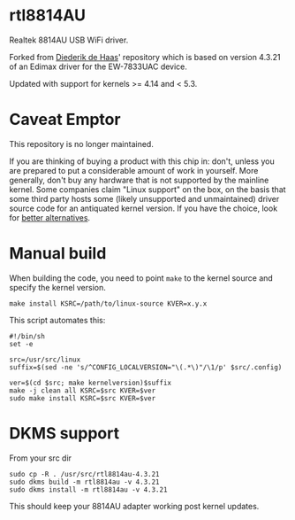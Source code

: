 # rtl8814AU
Realtek 8814AU USB WiFi driver.

Forked from [Diederik de Haas](https://github.com/diederikdehaas/rtl8814AU)'
repository which is based on version 4.3.21 of an Edimax driver for the
EW-7833UAC device.

Updated with support for kernels >= 4.14 and < 5.3.

# Caveat Emptor

This repository is no longer maintained.

If you are thinking of buying a product with this chip in: don't, unless you
are prepared to put a considerable amount of work in yourself. More generally,
don't buy any hardware that is not supported by the mainline kernel. Some
companies claim "Linux support" on the box, on the basis that some third party
hosts some (likely unsupported and unmaintained) driver source code for an
antiquated kernel version. If you have the choice, look for
[better alternatives](https://wireless.wiki.kernel.org/en/users/drivers).

# Manual build

When building the code, you need to point `make` to the kernel source and
specify the kernel version.
```shell
make install KSRC=/path/to/linux-source KVER=x.y.x
```

This script automates this:
```shell
#!/bin/sh
set -e

src=/usr/src/linux
suffix=$(sed -ne 's/^CONFIG_LOCALVERSION="\(.*\)"/\1/p' $src/.config)

ver=$(cd $src; make kernelversion)$suffix
make -j clean all KSRC=$src KVER=$ver
sudo make install KSRC=$src KVER=$ver
```

# DKMS support

From your src dir

````shell
sudo cp -R . /usr/src/rtl8814au-4.3.21
sudo dkms build -m rtl8814au -v 4.3.21
sudo dkms install -m rtl8814au -v 4.3.21
````

This should keep your 8814AU adapter working post kernel updates.
